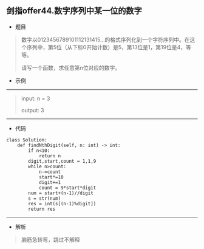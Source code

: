 剑指offer44.数字序列中某一位的数字
----------
 - 题目
>数字以0123456789101112131415…的格式序列化到一个字符序列中。在这个序列中，第5位（从下标0开始计数）是5，第13位是1，第19位是4，等等。
>
>请写一个函数，求任意第n位对应的数字。
> 
 - 示例
 ----------
> input: n = 3
> 
> output: 3
 ----------
 - 代码
 >
>
    class Solution:
        def findNthDigit(self, n: int) -> int:
            if n<10:
                return n
            digit,start,count = 1,1,9
            while n>count:
                n-=count
                start*=10
                digit+=1
                count = 9*start*digit
            num = start+(n-1)//digit
            s = str(num)
            res = int(s[(n-1)%digit])
            return res
  ----------
 - 解析
 > 
> 脑筋急转弯，跳过不解释